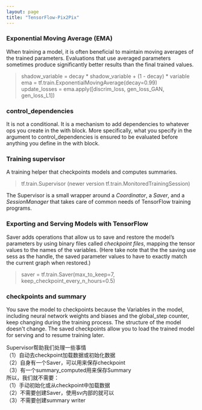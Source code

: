 ```yaml
---
layout: page
title: "TensorFlow-Pix2Pix"
---
```


### Exponential Moving Average (EMA)
When training a model, it is often beneficial to maintain moving averages of the trained parameters. Evaluations that use averaged parameters sometimes produce significantly better results than the final trained values.   
> shadow_variable = decay * shadow_variable + (1 - decay) * variable  
> ema = tf.train.ExponentialMovingAverage(decay=0.99)  
> update_losses = ema.apply([discrim_loss, gen_loss_GAN, gen_loss_L1])  

### control_dependencies
It is not a conditional. It is a mechanism to add dependencies to whatever ops you create in the with block. More specifically, what you specify in the argument to control_dependencies is ensured to be evaluated before anything you define in the with block. 

### Training supervisor
A training helper that checkpoints models and computes summaries.
> tf.train.Supervisor  (newer version tf.train.MonitoredTrainingSession)    

The Supervisor is a small wrapper around a *Coordinator*, a *Saver*, and a *SessionManager* that takes care of common needs of TensorFlow training programs.

### Exporting and Serving Models with TensorFlow

Saver adds operations that allow us to save and restore the model’s parameters by using binary files called _checkpoint files_, mapping the tensor values to the names of the variables. (Here take note that the the saving use sess as the handle, the saved parameter values to have to exactly match the current graph when restored.)  
> saver = tf.train.Saver(max_to_keep=7, keep_checkpoint_every_n_hours=0.5)  

### checkpoints and summary  
You save the model to checkpoints because the Variables in the model, including neural network weights and biases and the global_step counter, keep changing during the training process. The structure of the model doesn't change. The saved checkpoints allow you to load the trained model for serving and to resume training later.  

Supervisor帮助我们处理一些事情   
（1）自动去checkpoint加载数据或初始化数据  
（2）自身有一个Saver，可以用来保存checkpoint   
（3）有一个summary_computed用来保存Summary   
所以，我们就不需要：   
（1）手动初始化或从checkpoint中加载数据  
（2）不需要创建Saver，使用sv内部的就可以  
（3）不需要创建summary writer  








